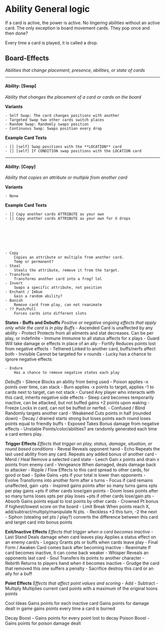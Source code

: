 # Ability General logic
If a card is active, the power is active. No lingering abilities without an active card.
The only exception is board movement cards. They pop once and then done?

Every time a card is played, it is called a drop.



## Board-Effects
*Abilities that change placement, presence, abilities, or state of cards*

---

#### Ability: [Swap]
*Ability that changes the placement of a card or cards on the board*

**Variants**

    - Self Swap: The card changes positions with another 
    - Targeted Swap two other cards switch places
    - Random Swap: Randomly swaps position
    - Continuous Swap: Swaps position every drop

**Example Card Texts**

    - [] [self] Swap positions with the **LOCATION** card
    - [] [self] If CONDITION swap positions with the LOCATION card

---

#### Ability: [Copy]
*Ability that copies an attribute or multiple from another card*

**Variants**

    - None 

**Example Card Texts**

    - [] Copy another cards ATTRIBUTE as your own
    - [] Copy another cards ATTRIBUTE as your own for X drops





    

    - Copy
        Copies an attribute or multiple from another card. 
        Temp or permanent?
    - Steal
        Steals the attribute, remove it from the target.
    - Transform
        Transforms another card into a frog? lol
    - Invert
        Swaps a specific attribute, not position
    - Enchant / Imbue
        Gain a random ability?
    - Banish 
        Remove card from play, can not reanimate
    - ?? Push/Pull
        Forces cards into different slots


**States - Buffs and Debuffs**
*Positive or negative ongoing effects that apply only while the card is in play*
*Buffs*
    - Ascended
        Card is unaffected by any ability
    - Protect
        Protects from all ailments and stat decreases.
        Can be per play, or indefinite
    - Immune
        Immunne to all status affects for x plays
    - Guard
        Will take damage or effects in place of an ally
    - Fortify
        Reduces points lost from negative effects
    - Tethered
        Linked to another card, buffs/nerfs affect both
    - Invisible
        Cannot be targeted for x rounds
    - Lucky
        has a chance to ignore negative effects

    - Endure
        Has a chance to remove negative states each play

*Debuffs*
    - Silence
        Blocks an ability from being used
    - Poison
        applies -x points over time, can stack
    - Burn
        applies -x points to target, applies -1 to cards next to target, can not stack
    - Cursed
        Any player who interacts with this card, inherits negative side effects
    - Sleep
        card becomes temporarily inactive, can be attacked, but not buffed
        gains +2 points upon waking
    - Freeze
        Locks in card, can not be buffed or nerfed.
    - Confused / Blind
        Randomly targets another card
    - Weakened
        Cuts points in half (rounded down)
    - Decay / drained
        starts strong but loses points each round
        loses points equal to friendly buffs
    - Exposed
        Takes Bonus damage from negative effects
    - Unstable
        Points/color/abilities? are randomly generated each time a card enters play. 


**Trigger Effects**
*Effects that trigger on play, status, damage, situation, or round based conditions*
    - Reveal
        Reveals opponent hand
    - Echo
        Repeats the last used ability from any card.
        Repeats any added bonus of another card
    - Mend / Heal
        Remove a selected card state
    - Leech
        Gain x points and drain x points from enemy card
    - Vengeance
        When damaged, deals damage back to attacker
    - Ripple / Flow
        Effects to this card spread to other cards, for good or bad
    - Spike
        Gains +pts if your total is lower than opponents
    - Evolve
        Transforms into another form after x turns
    - Focus
        if card remains unaffected, gain +pts
    - Inspired
        gains points after so many turns
        gains xpts per play
        gains +pts if other cards lose/gain points
    - Doom
        loses points after so many turns
        loses xpts per play
        loses +pts if other cards lose/gain pts
    - Absorb
        Gains points equal to lost points by other cards
    - Crowned
        Pt bonus if highest/lowest score on the board
    - Limit Break
        When points reach X, add/subtract/multiply/manipulate N pts.
    - Reckless
        +3 this turn, -2 the next
    - Siphon (stealing set pts / play?)
        converts the difference between this card and target card into bonus points


**Exit/Inactive Effects**
*Effects that trigger when a card becomes inactive*
    - Last Stand
        Deals damage when card leaves play
        Applies a status effect on an enemy card/s
    - Legacy
        Grants pts or buffs when cards leave play
    - Final Form / Awaken
        Card comes back after becoming inactive
    - Reanimate
        If card becomes inactive, it can come back weaker
    - Whisper
        Reveals an opponents last card
    - Soul
        Transfers its points to another character
    - Rebirth
        Returns to players hand when it becomes inactive
    - Grudge
        the card that removed this one suffers a penalty
    - Sacrifice
        destroy this card or an ally for a buff


**Point Effects**
*Effects that affect point values and scoring*
    - Add
    - Subtract
    - Multiply
        Multiplies current card points with a maximum of the original toons points





Cool Ideas
Gains points for each inactive card
Gains points for damage dealt in game
gains points every time a card is burned

Decay Boost - Gains points for every point lost to decay
Poison Boost - Gains points for poison damage dealt